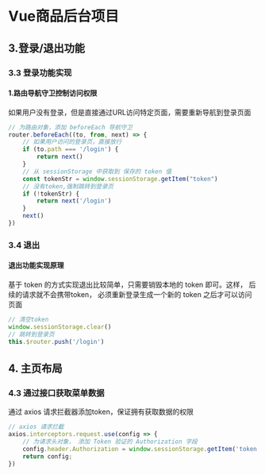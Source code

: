 # Vue商品后台项目

## 3.登录/退出功能

### 3.3 登录功能实现

#### 1.路由导航守卫控制访问权限

如果用户没有登录，但是直接通过URL访问特定页面，需要重新导航到登录页面

```js
// 为路由对象，添加 beforeEach 导航守卫
router.beforeEach((to, from, next) => {
    // 如果用户访问的登录页，直接放行
    if (to.path === '/login') {
        return next()
    }
    // 从 sessionStorage 中获取到 保存的 token 值
    const tokenStr = window.sessionStorage.getItem("token")
    // 没有token,强制跳转到登录页
    if (!tokenStr) {
        return next('/login')
    }
    next()
})
```

### 3.4 退出

#### 退出功能实现原理

基于 token 的方式实现退出比较简单，只需要销毁本地的 token 即可。这样， 后续的请求就不会携带token， 必须重新登录生成一个新的 token 之后才可以访问页面

```js
// 清空token
window.sessionStorage.clear()
// 跳转到登录页
this.$router.push('/login')
```

## 4. 主页布局

### 4.3 通过接口获取菜单数据

通过 axios 请求拦截器添加token，保证拥有获取数据的权限

```js
// axios 请求拦截
axios.interceptors.request.use(config => {
    // 为请求头对象， 添加 Token 验证的 Authorization 字段
    config.header.Authorization = window.sessionStorage.getItem('token')
    return config;
})
```


